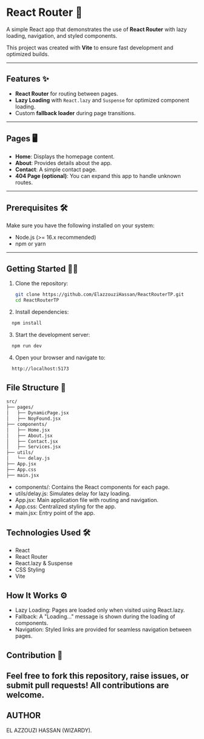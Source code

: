 # React Router 🚀

A simple React app that demonstrates the use of **React Router** with lazy loading, navigation, and styled components.

This project was created with **Vite** to ensure fast development and optimized builds.

---

## Features ✨
- **React Router** for routing between pages.
- **Lazy Loading** with `React.lazy` and `Suspense` for optimized component loading.
- Custom **fallback loader** during page transitions.

---

## Pages 🖥️
- **Home**: Displays the homepage content.
- **About**: Provides details about the app.
- **Contact**: A simple contact page.
- **404 Page (optional)**: You can expand this app to handle unknown routes.

---

## Prerequisites 🛠️

Make sure you have the following installed on your system:
- Node.js (>= 16.x recommended)
- npm or yarn

---

## Getting Started 🏃‍♂️

1. Clone the repository:
   ```bash
   git clone https://github.com/ElazzouziHassan/ReactRouterTP.git
   cd ReactRouterTP
   ```

2. Install dependencies:
  ```bash
    npm install
  ```

3. Start the development server:
  ```bash
    npm run dev
  ```
4. Open your browser and navigate to:
  ```bash
    http://localhost:5173
  ```
## File Structure 📂
  ```bash
  src/
  ├── pages/
  │   ├── DynamicPage.jsx
  │   ├── NoyFound.jsx
  ├── components/
  │   ├── Home.jsx
  │   ├── About.jsx
  │   ├── Contact.jsx
  │   ├── Services.jsx
  ├── utils/
  │   └── delay.js
  ├── App.jsx
  ├── App.css
  ├── main.jsx
  ```
- components/: Contains the React components for each page.
- utils/delay.js: Simulates delay for lazy loading.
- App.jsx: Main application file with routing and navigation.
- App.css: Centralized styling for the app.
- main.jsx: Entry point of the app.

## Technologies Used 🛠️
- React
- React Router
- React.lazy & Suspense
- CSS Styling
- Vite

## How It Works ⚙️
- Lazy Loading: Pages are loaded only when visited using React.lazy.
- Fallback: A "Loading..." message is shown during the loading of components.
- Navigation: Styled links are provided for seamless navigation between pages.

## Contribution 🤝
Feel free to fork this repository, raise issues, or submit pull requests! All contributions are welcome.
---
## AUTHOR 
EL AZZOUZI HASSAN (WIZARDY).

